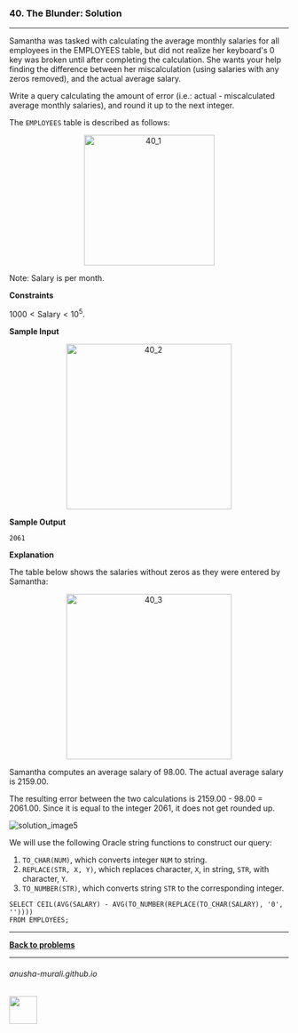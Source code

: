 ### 40. The Blunder: Solution

---
Samantha was tasked with calculating the average monthly salaries for all employees in the EMPLOYEES table, 
  but did not realize her keyboard's 0 key was broken until after completing the calculation. 
  She wants your help finding the difference between her miscalculation (using salaries with any zeros removed), 
  and the actual average salary.

Write a query calculating the amount of error (i.e.: actual - miscalculated average monthly salaries), 
  and round it up to the next integer.

  The `EMPLOYEES` table is described as follows:
  
<p align="center">
<img width="235" alt="40_1" src="https://github.com/user-attachments/assets/caab7495-b5be-4dcf-a072-1c94fb5c0124" />
</p>

Note: Salary is per month.

**Constraints**

$1000 < \text{Salary} < 10^5$.

**Sample Input**

<p align="center">
<img width="298" alt="40_2" src="https://github.com/user-attachments/assets/193fe40b-230e-47a1-bd1b-c15efb078ab2" />
</p>

**Sample Output**

```
2061
```

**Explanation**

The table below shows the salaries without zeros as they were entered by Samantha:

<p align="center">
<img width="298" alt="40_3" src="https://github.com/user-attachments/assets/0b6581f9-0ac1-43ff-b6e1-b394cb4bcebd" />
</p>

Samantha computes an average salary of 98.00. The actual average salary is 2159.00.

The resulting error between the two calculations is 2159.00 - 98.00 = 2061.00. Since it is equal to the integer 2061, it does not get rounded up.

![solution_image5](https://github.com/user-attachments/assets/82f796e0-28cb-4ef0-bcdc-1a701ce7db53)

We will use the following Oracle string functions to construct our query:
1. `TO_CHAR(NUM)`, which converts integer `NUM` to string.
2. `REPLACE(STR, X, Y)`, which replaces character, `X`, in string, `STR`, with character, `Y`.
3. `TO_NUMBER(STR)`, which converts string `STR` to the corresponding integer.

```
SELECT CEIL(AVG(SALARY) - AVG(TO_NUMBER(REPLACE(TO_CHAR(SALARY), '0', ''))))
FROM EMPLOYEES;
```

---

**[Back to problems](./problems.md)**

* * *
###### anusha-murali.github.io

<img src="https://github.com/anusha-murali/anusha-murali.github.io/assets/111596338/639243aa-2857-4595-a65a-7852762bb002" width="50" height="50"/>
